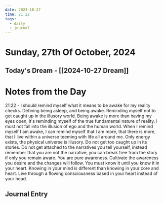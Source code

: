 ```yaml
---
date: 2024-10-27
time: 21:22
tags:
  - daily
  - journal
---
```

# Sunday, 27th Of October, 2024

## Today's Dream - [[2024-10-27 Dream]]

# Notes from the Day
21:22 - I should remind myself what it means to be awake for my reality checks. Defining being asleep, and being awake. Reminding myself not to get caught up in the illusory world. Being awake is more than having my eyes open, it's reminding myself of the true fundamental nature of reality. I must not fall into the illusion of ego and the human world. When I remind myself I am awake, I can remind myself that I am more, that there is more, that I live within a universe teeming with life all around me. Only energy exists, the physical universe is illusory. Do not get too caught up in its stories. Do not get attached to the narratives you tell yourself, instead remember that you are not the narrative, you can break free from the story if only you remain aware. You are pure awareness. Cultivate the awareness you desire and the changes will follow. You must know it until you know it in your heart. Knowing in your mind is different than knowing in your core and heart.
Live through a flowing consciousness based in your heart instead of your head.
## Journal Entry

